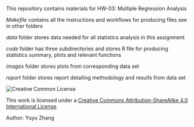 This repository contains materials for HW-03: Multiple Regression Analysis

_Makefile_ contains all the instructions and workflows for producing files see in other folders

_data_ folder stores data needed for all statistics analysis in this assignment

_code_ folder has three subdirectories and stores R file for producing statistics summary, plots and relevant functions

_images_ folder stores plots from corresponding data set

_report_ folder stores report detailing methodology and results from data set


![Creative Common License](https://i.creativecommons.org/l/by/4.0/88x31.png)


This work is licensed under a [Creative Commons Attribution-ShareAlike 4.0 International License](https://creativecommons.org/licenses/by-sa/4.0/).

Author: Yuyu Zhang

